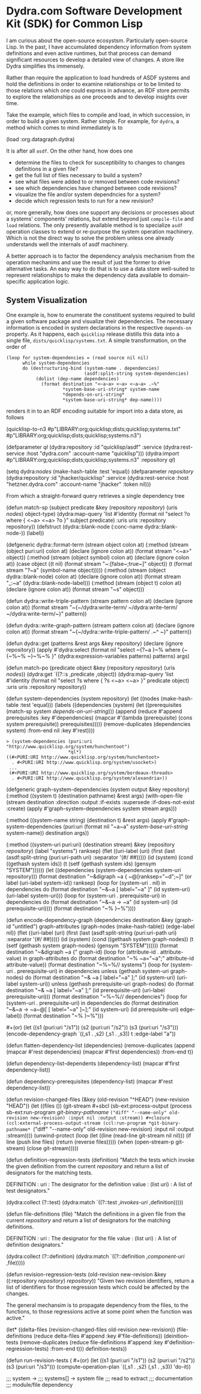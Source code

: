 Dydra.com Software Development Kit (SDK) for Common Lisp
========================================================

I am curious about the open-source ecosystsm.
Particularly open-source Lisp. In the past, I have accumulated dependency information from
system definitions and even active runtimes, but that process can demand significant resources
to develop a detailed view of changes. A store like Dydra simplifies ths immensely.

Rather than require the application to load hundreds of ASDF systems and hold the definitions in order to
examine relationships or to be limited to those relations which
one could express in advance, an RDF store permits to explore the relationships as one proceeds
and to develop insights over time.

Take the example, which files to compile and load, in which succession, in order to
build a given system. Rather simple. For example, for `dydra`, a method which comes to mind
immediately is to

   (load :org.datagraph.dydra)

It is after all `asdf`. On the other hand, how does one

- determine the files to check for susceptibility to changes to changes definitions in a given file?
- get the full list of files necessary to build a system?
- see what files were added to or removed between code revisions?
- see which dependencies have changed between code revisions?
- visualize the file and/or system dependncies for a system?
- decide which regression tests to run for a new revision?

or, more generally, how does one support any decisions or processes about a systems' components'
relations, but extend beyond just `compile-file` and `load` relations. The only presently available method is to
specialize `asdf` operation classes to extend or re-purpose the system operation machinery.
Which is not the direct way to solve the problem unless one already understands well the internals of asdf machinery.


A better approach is to factor the dependency analysis mechanism from the operation
mechanims and use the result of just the former to drive alternative tasks.
An easy way to do that is to use a data store well-suited to represent relationships
to make the dependency data available to domain-specific application logic.

System Visualization
--------------------

One example is, how to enumerate the constituent systems required to build a given software package
and visualize their dependencies. The necessary information is encoded in system
declarations in the respective `depends-on` property. As it happens, each `quicklisp` release distills
this data into a single file, `dists/quicklisp/systems.txt`. A simple transformation, on the order of

    (loop for system-dependencies = (read source nil nil)
          while system-dependencies
          do (destructuring-bind (system-name . dependencies)
                                 (asdf:split-string system-dependencies)
               (dolist (dep-name dependencies)
                 (format destination "<~a~a> <~a> <~a~a> .~%"
                         *system-base-uri-string* system-name
                         *depends-on-uri-string*
                         *system-base-uri-string* dep-name))))

renders it in to an RDF encoding suitable for import into a data store, as follows

(quicklisp-to-n3 #p"LIBRARY:org;quicklisp;dists;quicklisp;systems.txt"
                 #p"LIBRARY:org;quicklisp;dists;quicklisp;systems.n3")

(defparameter *ql* (dydra:repository :id "quicklisp/asdf"
                                     :service (dydra:rest-service :host "dydra.com"
                                                                  :account-name "quicklisp")))
(dydra:import #p"LIBRARY:org;quicklisp;dists;quicklisp;systems.n3"
              :repository *ql*)

(setq dydra:*nodes* (make-hash-table :test 'equal))
(defparameter *repository* (dydra:repository :id "jhacker/quicklisp"
                                             :service (dydra:rest-service :host "hetzner.dydra.com"
                                                                          :account-name "jhacker"
                                                                          :token nil)))

From which a straight-forward query retrieves a single dependency tree


(defun match-sp (subject predicate &key (repository *repository*) (uris *nodes*) object-type)
  (dydra:map-query 'list #'identity
                   (format nil "select ?o where { <~a> <~a> ?o }"
                           subject predicate)
                   :uris uris
                   :repository repository))
(defstruct (dydra::blank-node (:conc-name dydra::blank-node-)) (label))

(defgeneric dydra::format-term (stream object colon at)
  (:method (stream (object puri:uri) colon at)
    (declare (ignore colon at))
    (format stream "<~a>" object))
  (:method (stream (object symbol) colon at)
    (declare (ignore colon at))
    (case object
      ((t nil) (format stream "~:[false~;true~]" object))
      (t (format stream "?~a" (symbol-name object)))))
  (:method (stream (object dydra::blank-node) colon at)
    (declare (ignore colon at))
    (format stream "_:~a" (dydra::blank-node-label)))
  (:method (stream (object t) colon at)
    (declare (ignore colon at))
    (format stream "~s" object)))

(defun dydra::write-triple-pattern (stream pattern colon at)
  (declare (ignore colon at))
  (format stream "~{~/dydra:write-term/ ~/dydra:write-term/ ~/dydra:write-term/~}" pattern))

(defun dydra::write-graph-pattern (stream pattern colon at)
  (declare (ignore colon at))
  (format stream "~{~/dydra::write-triple-pattern/ .~^ ~}" pattern))

(defun dydra::get (patterns &rest args &key repository)
  (declare (ignore repository))
  (apply #'dydra:select (format nil "select ~{?~a }~% where {~{~%~% ~}~%~% }"
                                (dydra:expression-variables patterns)
                                patterns)
         args)

(defun match-po (predicate object &key (repository *repository*) (uris *nodes*))
  (dydra:get `((?::s ,predicate ,object)) 
  (dydra:map-query 'list #'identity
                   (format nil "select ?s where { ?s <~a> <~a> }"
                           predicate object)
                   :uris uris
                   :repository repository))

(defun system-dependencies (system repository)
  (let ((nodes (make-hash-table :test 'equal)))
    (labels ((dependencies (system)
               (let ((prerequisites (match-sp system *depends-on-uri-string*)))
                 (append (reduce #'append prerequisites :key #'dependencies)
                         (mapcar #'(lambda (prerequisite) (cons system prerequisite))
                                 prerequisites)))))
    (remove-duplicates (dependencies system) :from-end nil :key #'rest))))

    > (system-dependencies (puri:uri "http://www.quicklisp.org/system/hunchentoot")
                           *ql*)
    ((#<PURI:URI http://www.quicklisp.org/system/hunchentoot>
      . #<PURI:URI http://www.quicklisp.org/system/usocket>)
     ...
     (#<PURI:URI http://www.quicklisp.org/system/bordeaux-threads>
      . #<PURI:URI http://www.quicklisp.org/system/alexandria>))     

(defgeneric graph-system-dependencies (system output &key repository)
  (:method ((system t) (destination pathname) &rest args)
    (with-open-file (stream destination :direction :output :if-exists :supersede :if-does-not-exist :create)
      (apply #'graph-system-dependencies system stream args)))

  (:method ((system-name string) (destination t) &rest args)
    (apply #'graph-system-dependencies (puri:uri (format nil "~a~a" *system-base-uri-string* system-name))
           destination
           args))

  (:method ((system-uri puri:uri) (destination stream) &key (repository *repository*)
            (label "systems") ranksep)
    (flet ((uri-label (uri)
             (first (last (asdf:split-string (puri:uri-path uri) :separator '(#\/ #\#)))))
           (id (system)
               (cond ((gethash system ids))
                     (t
                      (setf (gethash system ids) (gensym "SYSTEM"))))))
      (let ((dependencies (system-dependencies system-uri repository)))
        (format destination "~&digraph ~a { ~@[ranksep=\"~d\";~]"
                (or label (uri-label system-id))
                ranksep)
        (loop for (system-uri . nil) in dependencies
              do (format destination "~&~a [ label=\"~a\" ]"
                         (id system-uri) (uri-label system-uri)))
        (loop for (system-uri . prerequisite-uri) in dependencies
              do (format destination "~&~a -> ~a"
                         (id system-uri) (id prerequisite-uri))))
      (format destination "~% }~%"))))

(defun encode-dependency-graph (dependencies destination &key (graph-id "untitled") graph-attributes
                                             (graph-nodes (make-hash-table)) (edge-label nil))
  (flet ((uri-label (uri)
           (first (last (asdf:split-string (puri:uri-path uri) :separator '(#\/ #\#)))))
         (id (system)
           (cond ((gethash system graph-nodes))
                 (t
                  (setf (gethash system graph-nodes) (gensym "SYSTEM"))))))
    (format destination "~&digraph ~a {" graph-id)
    (loop for (attribute-id . attribute-value) in graph-attributes
          do (format destination "~% ~a=\"~a\";" attribute-id attribute-value))
    (format destination "~%~%// systems")
    (loop for (system-uri . prerequisite-uri) in dependencies
          unless (gethash system-uri graph-nodes)
          do (format destination "~& ~a [ label=\"~a\" ];"
                     (id system-uri) (uri-label system-uri))
          unless (gethash prerequisite-uri graph-nodes)
          do (format destination "~& ~a [ label=\"~a\" ];"
                     (id prerequisite-uri) (uri-label prerequisite-uri)))
    (format destination "~%~%// dependencies")
    (loop for (system-uri . prerequisite-uri) in dependencies
          do (format destination "~&~a -> ~a~@[ [ label=\"~a\" ]~];"
                     (id system-uri) (id prerequisite-uri) edge-label))
    (format destination "~% }~%")))

#+(or)
(let ((s1 (puri:uri "/s1")) (s2 (puri:uri "/s2")) (s3 (puri:uri "/s3")))
  (encode-dependency-graph `((,s1 . ,s2) (,s1 . ,s3)) t :edge-label "a"))


(defun flatten-dependency-list (dependencies)
  (remove-duplicates (append (mapcar #'rest dependencies) (mapcar #'first dependencies)) :from-end t))

(defun dependency-list-dependents (dependency-list)
  (mapcar #'first dependency-list))

(defun dependency-prerequisites (dependency-list)
  (mapcar #'rest dependency-list))

(defun revision-changed-files (&key (old-revision "^HEAD") (new-revision "HEAD"))
  (let ((files ())
        (git-stream
         #+sbcl (sb-ext:process-output (process sb-ext:run-program *git-binary-pathname*
                                                `("diff" "--name-only" old-revision new-revision)
                                                :input nil :output :stream))
         #+clozure (ccl:external-process-output-stream (ccl:run-program *git-binary-pathname*
                                                `("diff" "--name-only" old-revision new-revision)
                                                :input nil :output :stream))))
    (unwind-protect (loop (let ((line (read-line git-stream nil nil)))
                            (if line (push line files) (return (reverse files)))))
      (when (open-stream-p git-stream)
        (close git-stream)))))




(defun definition-regression-tests (definition)
  "Match the tests which invoke the given definition from the current *repository* and return a list of 
 designators for the matching tests.

 DEFINITION : uri : The designator for the definition
 value : (list uri) : A list of test designators."

  (dydra:collect (?::test) (dydra:match `((?::test ,*invokes-uri* ,definition)))))


(defun file-definitions (file)
  "Match the definitions in a given file from the current *repository* and return a list of 
 designators for the matching definitions.

 DEFINITION : uri : The designator for the file
 value : (list uri) : A list of definition designators."

  (dydra:collect (?::definition) (dydra:match `((?::definition ,*component-uri* ,file)))))


(defun revision-regression-tests (old-revision new-revision &key ((:repository *repository*) *repository*))
  "Given two revision identifiers, return a list of identifiers for those regression
 tests which could be affected by the changes.

 The general mechansim is to propagate dependency from the files, to the functions, to those regressions
 active at some point when the function was active."

  (let* ((delta-files (revision-changed-files old-revision new-revision))
         (file-definitions (reduce delta-files #'append :key #'file-definitions))
         (deinition-tests (remove-duplicates (reduce file-definitions #'append :key #'definition-regression-tests)
                                             :from-end t)))
    definition-tests))


(defun run-revision-tests (
#+(or)
(let ((s1 (puri:uri "/s1")) (s2 (puri:uri "/s2")) (s3 (puri:uri "/s3")))
  (compute-operation-plan `((,s1 . ,s2) (,s1 . ,s3)) 'do-it))

;;; system ->
;;;   systems[] -> system file
;;;  read to extract
;;;   documentation
;;;   module/file dependency